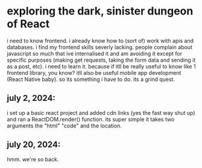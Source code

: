 # exploring the dark, sinister dungeon of React
i need to know frontend. i already know how to (sort of) work with apis and databases. i find my frontend skills severly lacking. people complain about javascript so much that ive internalised it and am avoiding it except for specific purposes (making get requests, taking the form data and sending it as a post, etc). i need to learn it. because if itll be really useful to know like 1 frontend library, you know? itll also be useful mobile app development (React Native baby). so its something i have to do. its a grind quest.

## july 2, 2024:
i set up a basic react project and added cdn links (yes the fast way shut up) and ran a ReactDOM.render() function. its super simple it takes two arguments the "html" "code" and the location.

## july 20, 2024:
hmm. we're so back.

